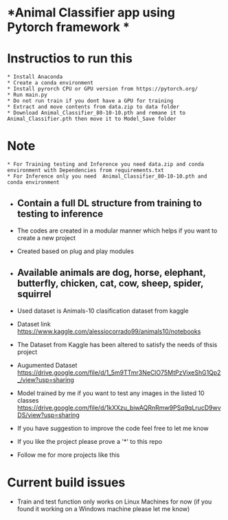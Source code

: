 
# *Animal Classifier app using Pytorch  framework *

# Instructios to run this 
    * Install Anaconda
    * Create a conda environment
    * Install pyrorch CPU or GPU version from https://pytorch.org/
    * Run main.py
    * Do not run train if you dont have a GPU for training
    * Extract and move contents from data.zip to data folder
    * Download Animal_Classifier_80-10-10.pth and remane it to Animal_Classifier.pth then move it to Model_Save folder

# Note
    * For Training testing and Inference you need data.zip and conda environment with Dependencies from requirements.txt
    * For Inference only you need  Animal_Classifier_80-10-10.pth and conda environment

* ## Contain a full DL structure from training to testing to inference
* The codes are created in a modular manner which helps if you want to create a new project
* Created based on plug and play modules

* ## Available animals are dog, horse, elephant, butterfly, chicken, cat, cow, sheep, spider, squirrel
* Used dataset is Animals-10 clasification dataset from kaggle
* Dataset link https://www.kaggle.com/alessiocorrado99/animals10/notebooks
* The Dataset from Kaggle has been altered to satisfy the needs of thsis project 
* Augumented Dataset https://drive.google.com/file/d/1_5m9TTmr3NeClO75MtPzVixeShG1Qp2_/view?usp=sharing
* Model trained by me if you want to test any images in the listed 10 classes https://drive.google.com/file/d/1kXXzu_biwAQRnRmw9PSq9qLrucD9wvDS/view?usp=sharing


* If you have suggestion to improve the code feel free to let me know
* If you like the project please prove a '*' to this repo
* Follow me for more projects like this

# Current build issues

* Train and test function only works on Linux Machines for now (if you found it working on a Windows machine please let me know)



